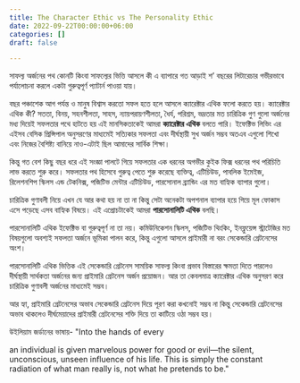 ```yaml
---
title: The Character Ethic vs The Personality Ethic
date: 2022-09-22T00:00:00+06:00
categories: []
draft: false

---
```

সাফল্য অর্জনের পথ কোনটি কিংবা সাফল্যের ভিত্তি আসলে কী এ ব্যাপারে গত আড়াই শ’ বছরের লিটারেচার গভীরভাবে পর্যালোচনা করলে একটা গুরুত্বপূর্ণ প্যাটার্ন পাওয়া যায়।

বছর পঞ্চাশেক আগ পর্যন্ত ও মানুষ বিশ্বাস করতো সফল হতে হলে আসলে ক্যারেক্টার এথিক ফলো করতে হয়। ক্যারেক্টার এথিক কী? সততা, বিনয়, সহনশীলতা, সাহস, ন্যায়পরায়ণশীলতা, ধৈর্য, পরিশ্রম, ভদ্রতার মত চারিত্রিক গুণ গুলো অর্জনের মধ্য দিয়েই সফলতার পথে হাটতে হয় এই মানসিকতাকেই আমরা **ক্যারেক্টার এথিক** বলতে পারি। ইফেক্টিভ লিভিং এর এইসব বেসিক প্রিন্সিপাল অনুসরণের মাধ্যমেই সত্যিকার সফলতা এবং দীর্ঘস্থায়ী সুখ অর্জন সম্ভব অতএব এগুলো শিখো এবং নিজের বৈশিষ্ট্য বানিয়ে নাও-এটাই ছিল আমাদের সার্বিক শিক্ষা।

কিন্তু গত বেশ কিছু বছর ধরে এই সংজ্ঞা পালটে গিয়ে সফলতার এক ধরনের অগভীর কুইক ফিক্স ধরনের পথ পরিচিতি লাভ করতে শুরু করে। সফলতার পথ হিসেবে গুরুত্ব পেতে শুরু করেছে ব্যক্তিত্ব, এটিচিউড, পাবলিক ইমেইজ, রিলেশনশিপ স্কিলস এন্ড টেকনিক্স, পজিটিভ মেন্টার এটিচিউড, পারসোনাল ব্র্যান্ডিং এর মত বাহ্যিক ব্যাপার গুলো।

চারিত্রিক গুণাবলী নিয়ে এখন যে আর কথা হয় না তা না কিন্তু সেটা অনেকটা অপশনাল ব্যাপার হয়ে গিয়ে মূল ফোকাস এসে পড়েছে এসব বাহ্যিক বিষয়ে। এই এপ্রোচটাকেই আমরা **পারসোনালিটি এথিক** বলছি।

পারসোনালিটি এথিক ইফেক্টিভ বা গুরুত্বপূর্ণ না তা নয়। কমিউনিকেশন স্কিলস, পজিটিভ থিংকিং, ইনফ্লুয়েন্স স্ট্রাটেজির মত বিষয়গুলো অবশ্যই সফলতা অর্জনে ভূমিকা পালন করে, কিন্তু এগুলো আসলে প্রাইমারী না বরং সেকেন্ডারি গ্রেটনেসের অংশ।

পারসোনালিটি এথিক ভিত্তিক এই সেকেন্ডারি গ্রেটনেস সাময়িক সাফল্য কিংবা প্রভাব বিস্তারের ক্ষমতা দিতে পারলেও দীর্ঘস্থায়ী সার্থকতা অর্জনের জন্য প্রাইমারি গ্রেটনেস অর্জন প্রয়োজন। আর তা কেবলমাত্র ক্যারেক্টার এথিক অনুসরণ করে চারিত্রিক গুণাবলী অর্জনের মাধ্যমেই সম্ভব।

আর হ্যা, প্রাইমারি গ্রেটনেসের অভাব সেকেন্ডারি গ্রেটনেস দিয়ে পূরণ করা কখনোই সম্ভব না কিন্তু সেকেন্ডারি গ্রেটনেসের অভাব থাকলেও দীর্ঘমেয়াদের প্রাইমারী গ্রেটনেসের শক্তি দিয়ে তা কাটিয়ে ওঠা সম্ভব হয়।

উইলিয়াম জর্ডানের ভাষায়- "Into the hands of every

an individual is given marvelous power for good or evil—the silent, unconscious, unseen influence of his life. This is simply the constant radiation of what man really is, not what he pretends to be."